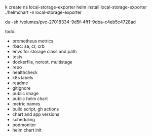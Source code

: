 k create ns local-storage-exporter
helm install local-storage-exporter ./helmchart  -n local-storage-exporter

du -sh /volumes/pvc-27018334-9d5f-4ff1-9dba-c4eb5c4728ad



todo:
- prometheus metrics
- rbac: sa, cr, crb
- envs for storage class and path
- tests
- dockerfile, noroot, multistage
- repo
- healthcheck
- k8s labels
- readme
- gitignore
- public image
- public helm chart
- metric names
- build script, gh actions
- chart and app versions
- scheduling
- podmonitor
- helm chart init
